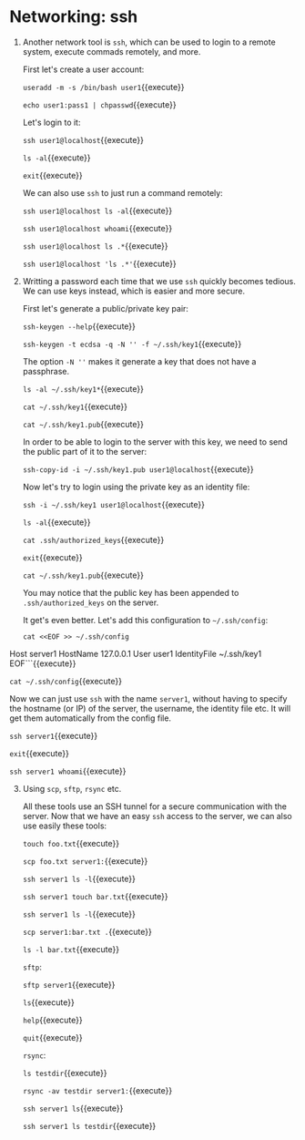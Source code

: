 # Networking: ssh

1. Another network tool is `ssh`, which can be used to login to a
   remote system, execute commads remotely, and more.

   First let's create a user account:
   
   `useradd -m -s /bin/bash user1`{{execute}}
   
   `echo user1:pass1 | chpasswd`{{execute}}

   Let's login to it:
   
   `ssh user1@localhost`{{execute}}
   
   `ls -al`{{execute}}
   
   `exit`{{execute}}
   
   We can also use `ssh` to just run a command remotely:
   
   `ssh user1@localhost ls -al`{{execute}}
   
   `ssh user1@localhost whoami`{{execute}}
   
   `ssh user1@localhost ls .*`{{execute}}
   
   `ssh user1@localhost 'ls .*'`{{execute}}
   
2. Writting a password each time that we use `ssh` quickly becomes
   tedious. We can use keys instead, which is easier and more secure.
   
   First let's generate a public/private key pair:
   
   `ssh-keygen --help`{{execute}}
   
   `ssh-keygen -t ecdsa -q -N '' -f ~/.ssh/key1`{{execute}}
   
   The option `-N ''` makes it generate a key that does not have a
   passphrase.

   `ls -al ~/.ssh/key1*`{{execute}}
   
   `cat ~/.ssh/key1`{{execute}}
   
   `cat ~/.ssh/key1.pub`{{execute}}
   
   In order to be able to login to the server with this key, we need
   to send the public part of it to the server:

   `ssh-copy-id -i ~/.ssh/key1.pub user1@localhost`{{execute}}
   
   Now let's try to login using the private key as an identity file:
   
   `ssh -i ~/.ssh/key1 user1@localhost`{{execute}}
   
   `ls -al`{{execute}}
   
   `cat .ssh/authorized_keys`{{execute}}
   
   `exit`{{execute}}
   
   `cat ~/.ssh/key1.pub`{{execute}}
   
   You may notice that the public key has been appended to
   `.ssh/authorized_keys` on the server.

   It get's even better. Let's add this configuration to
   `~/.ssh/config`:
   
   ```
   cat <<EOF >> ~/.ssh/config
Host server1
    HostName 127.0.0.1
    User user1
    IdentityFile ~/.ssh/key1
EOF```{{execute}}

   `cat ~/.ssh/config`{{execute}}
   
   Now we can just use `ssh` with the name `server1`, without having
   to specify the hostname (or IP) of the server, the username, the
   identity file etc. It will get them automatically from the config
   file.
   
   `ssh server1`{{execute}}
   
   `exit`{{execute}}
   
   `ssh server1 whoami`{{execute}}
   
3. Using `scp`, `sftp`, `rsync` etc.

   All these tools use an SSH tunnel for a secure communication with
   the server. Now that we have an easy `ssh` access to the server, we
   can also use easily these tools:
   
   `touch foo.txt`{{execute}}
   
   `scp foo.txt server1:`{{execute}}
   
   `ssh server1 ls -l`{{execute}}
   
   `ssh server1 touch bar.txt`{{execute}}
   
   `ssh server1 ls -l`{{execute}}
   
   `scp server1:bar.txt .`{{execute}}
   
   `ls -l bar.txt`{{execute}}
   
   `sftp`:
   
   `sftp server1`{{execute}}
   
   `ls`{{execute}}
   
   `help`{{execute}}
   
   `quit`{{execute}}

   `rsync`:
   
   `ls testdir`{{execute}}
   
   `rsync -av testdir server1:`{{execute}}
   
   `ssh server1 ls`{{execute}}
   
   `ssh server1 ls testdir`{{execute}}
